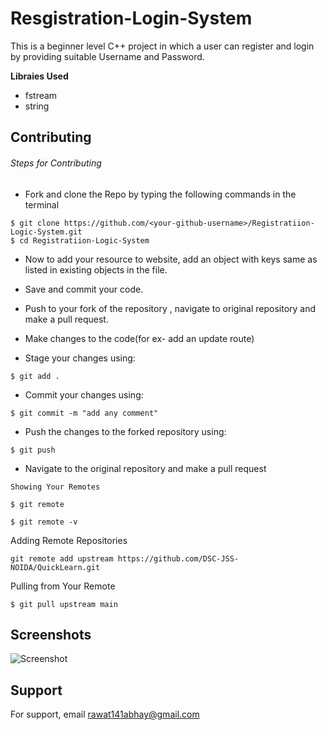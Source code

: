 # Resgistration-Login-System


This is a beginner level C++ project in which a user can register and login by providing suitable Username and Password.

**Libraies Used** 
- fstream
- string


## Contributing

###### Steps for Contributing

- Fork and clone the Repo by typing the following commands in the terminal

```
$ git clone https://github.com/<your-github-username>/Registratiion-Logic-System.git
$ cd Registratiion-Logic-System
```

- Now to add your resource to website, add an object with keys same as listed in existing objects in the file.
- Save and commit your code.
- Push to your fork of the repository , navigate to original repository and make a pull request.


- Make changes to the code(for ex- add an update route)
- Stage your changes using:

```
$ git add .
```

- Commit your changes using:

```
$ git commit -m "add any comment"
```

- Push the changes to the forked repository using:

```
$ git push
```

- Navigate to the original repository and make a pull request
```
Showing Your Remotes

$ git remote

$ git remote -v
``` 
Adding Remote Repositories
```
git remote add upstream https://github.com/DSC-JSS-NOIDA/QuickLearn.git
```
Pulling from Your Remote
```
$ git pull upstream main
```


## Screenshots

![Screenshot](/Screenshorts/Scrrenshots.png)


## Support

For support, email rawat141abhay@gmail.com
